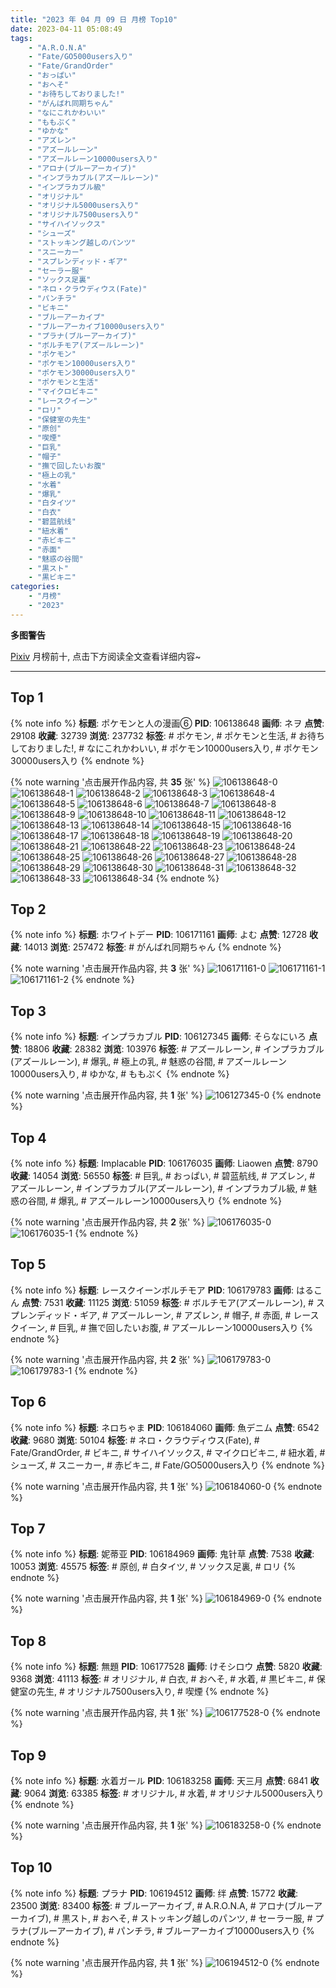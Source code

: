 ```yaml
---
title: "2023 年 04 月 09 日 月榜 Top10"
date: 2023-04-11 05:08:49
tags:
    - "A.R.O.N.A"
    - "Fate/GO5000users入り"
    - "Fate/GrandOrder"
    - "おっぱい"
    - "おへそ"
    - "お待ちしておりました!"
    - "がんばれ同期ちゃん"
    - "なにこれかわいい"
    - "ももぷく"
    - "ゆかな"
    - "アズレン"
    - "アズールレーン"
    - "アズールレーン10000users入り"
    - "アロナ(ブルーアーカイブ)"
    - "インプラカブル(アズールレーン)"
    - "インプラカブル級"
    - "オリジナル"
    - "オリジナル5000users入り"
    - "オリジナル7500users入り"
    - "サイハイソックス"
    - "シューズ"
    - "ストッキング越しのパンツ"
    - "スニーカー"
    - "スプレンディッド・ギア"
    - "セーラー服"
    - "ソックス足裏"
    - "ネロ・クラウディウス(Fate)"
    - "パンチラ"
    - "ビキニ"
    - "ブルーアーカイブ"
    - "ブルーアーカイブ10000users入り"
    - "プラナ(ブルーアーカイブ)"
    - "ボルチモア(アズールレーン)"
    - "ポケモン"
    - "ポケモン10000users入り"
    - "ポケモン30000users入り"
    - "ポケモンと生活"
    - "マイクロビキニ"
    - "レースクイーン"
    - "ロリ"
    - "保健室の先生"
    - "原创"
    - "喫煙"
    - "巨乳"
    - "帽子"
    - "撫で回したいお腹"
    - "極上の乳"
    - "水着"
    - "爆乳"
    - "白タイツ"
    - "白衣"
    - "碧蓝航线"
    - "紐水着"
    - "赤ビキニ"
    - "赤面"
    - "魅惑の谷間"
    - "黒スト"
    - "黒ビキニ"
categories:
    - "月榜"
    - "2023"
---
```


<i class="fa fa-triangle-exclamation"></i>**多图警告**<i class="fa fa-triangle-exclamation"></i>

[Pixiv](https://www.pixiv.net/) 月榜前十, 点击下方阅读全文查看详细内容~

<!-- more -->

---

## Top 1

{% note info %}
**标题**: ポケモンと人の漫画⑥
**PID**: 106138648 **画师**: ネヲ
**点赞**: 29108 **收藏**: 32739 **浏览**: 237732
**标签**: # ポケモン, # ポケモンと生活, # お待ちしておりました!, # なにこれかわいい, # ポケモン10000users入り, # ポケモン30000users入り
{% endnote %}

{% note warning '点击展开作品内容, 共 **35** 张' %}
![106138648-0](https://i.pixiv.re/img-original/img/2023/03/12/10/57/59/106138648_p0.png)
![106138648-1](https://i.pixiv.re/img-original/img/2023/03/12/10/57/59/106138648_p1.png)
![106138648-2](https://i.pixiv.re/img-original/img/2023/03/12/10/57/59/106138648_p2.png)
![106138648-3](https://i.pixiv.re/img-original/img/2023/03/12/10/57/59/106138648_p3.png)
![106138648-4](https://i.pixiv.re/img-original/img/2023/03/12/10/57/59/106138648_p4.png)
![106138648-5](https://i.pixiv.re/img-original/img/2023/03/12/10/57/59/106138648_p5.png)
![106138648-6](https://i.pixiv.re/img-original/img/2023/03/12/10/57/59/106138648_p6.png)
![106138648-7](https://i.pixiv.re/img-original/img/2023/03/12/10/57/59/106138648_p7.png)
![106138648-8](https://i.pixiv.re/img-original/img/2023/03/12/10/57/59/106138648_p8.png)
![106138648-9](https://i.pixiv.re/img-original/img/2023/03/12/10/57/59/106138648_p9.png)
![106138648-10](https://i.pixiv.re/img-original/img/2023/03/12/10/57/59/106138648_p10.png)
![106138648-11](https://i.pixiv.re/img-original/img/2023/03/12/10/57/59/106138648_p11.png)
![106138648-12](https://i.pixiv.re/img-original/img/2023/03/12/10/57/59/106138648_p12.png)
![106138648-13](https://i.pixiv.re/img-original/img/2023/03/12/10/57/59/106138648_p13.png)
![106138648-14](https://i.pixiv.re/img-original/img/2023/03/12/10/57/59/106138648_p14.png)
![106138648-15](https://i.pixiv.re/img-original/img/2023/03/12/10/57/59/106138648_p15.png)
![106138648-16](https://i.pixiv.re/img-original/img/2023/03/12/10/57/59/106138648_p16.png)
![106138648-17](https://i.pixiv.re/img-original/img/2023/03/12/10/57/59/106138648_p17.png)
![106138648-18](https://i.pixiv.re/img-original/img/2023/03/12/10/57/59/106138648_p18.png)
![106138648-19](https://i.pixiv.re/img-original/img/2023/03/12/10/57/59/106138648_p19.png)
![106138648-20](https://i.pixiv.re/img-original/img/2023/03/12/10/57/59/106138648_p20.png)
![106138648-21](https://i.pixiv.re/img-original/img/2023/03/12/10/57/59/106138648_p21.png)
![106138648-22](https://i.pixiv.re/img-original/img/2023/03/12/10/57/59/106138648_p22.png)
![106138648-23](https://i.pixiv.re/img-original/img/2023/03/12/10/57/59/106138648_p23.png)
![106138648-24](https://i.pixiv.re/img-original/img/2023/03/12/10/57/59/106138648_p24.png)
![106138648-25](https://i.pixiv.re/img-original/img/2023/03/12/10/57/59/106138648_p25.png)
![106138648-26](https://i.pixiv.re/img-original/img/2023/03/12/10/57/59/106138648_p26.png)
![106138648-27](https://i.pixiv.re/img-original/img/2023/03/12/10/57/59/106138648_p27.png)
![106138648-28](https://i.pixiv.re/img-original/img/2023/03/12/10/57/59/106138648_p28.png)
![106138648-29](https://i.pixiv.re/img-original/img/2023/03/12/10/57/59/106138648_p29.png)
![106138648-30](https://i.pixiv.re/img-original/img/2023/03/12/10/57/59/106138648_p30.png)
![106138648-31](https://i.pixiv.re/img-original/img/2023/03/12/10/57/59/106138648_p31.png)
![106138648-32](https://i.pixiv.re/img-original/img/2023/03/12/10/57/59/106138648_p32.png)
![106138648-33](https://i.pixiv.re/img-original/img/2023/03/12/10/57/59/106138648_p33.png)
![106138648-34](https://i.pixiv.re/img-original/img/2023/03/12/10/57/59/106138648_p34.png)
{% endnote %}

## Top 2

{% note info %}
**标题**: ホワイトデー
**PID**: 106171161 **画师**: よむ
**点赞**: 12728 **收藏**: 14013 **浏览**: 257472
**标签**: # がんばれ同期ちゃん
{% endnote %}

{% note warning '点击展开作品内容, 共 **3** 张' %}
![106171161-0](https://i.pixiv.re/img-original/img/2023/03/13/08/04/17/106171161_p0.png)
![106171161-1](https://i.pixiv.re/img-original/img/2023/03/13/08/04/17/106171161_p1.png)
![106171161-2](https://i.pixiv.re/img-original/img/2023/03/13/08/04/17/106171161_p2.png)
{% endnote %}

## Top 3

{% note info %}
**标题**: インプラカブル
**PID**: 106127345 **画师**: そらなにいろ
**点赞**: 18806 **收藏**: 28382 **浏览**: 103976
**标签**: # アズールレーン, # インプラカブル(アズールレーン), # 爆乳, # 極上の乳, # 魅惑の谷間, # アズールレーン10000users入り, # ゆかな, # ももぷく
{% endnote %}

{% note warning '点击展开作品内容, 共 **1** 张' %}
![106127345-0](https://i.pixiv.re/img-original/img/2023/03/12/00/00/52/106127345_p0.png)
{% endnote %}

## Top 4

{% note info %}
**标题**: Implacable
**PID**: 106176035 **画师**: Liaowen
**点赞**: 8790 **收藏**: 14054 **浏览**: 56550
**标签**: # 巨乳, # おっぱい, # 碧蓝航线, # アズレン, # アズールレーン, # インプラカブル(アズールレーン), # インプラカブル級, # 魅惑の谷間, # 爆乳, # アズールレーン10000users入り
{% endnote %}

{% note warning '点击展开作品内容, 共 **2** 张' %}
![106176035-0](https://i.pixiv.re/img-original/img/2023/03/13/13/52/34/106176035_p0.png)
![106176035-1](https://i.pixiv.re/img-original/img/2023/03/13/13/52/34/106176035_p1.png)
{% endnote %}

## Top 5

{% note info %}
**标题**: レースクイーンボルチモア
**PID**: 106179783 **画师**: はるこん
**点赞**: 7531 **收藏**: 11125 **浏览**: 51059
**标签**: # ボルチモア(アズールレーン), # スプレンディッド・ギア, # アズールレーン, # アズレン, # 帽子, # 赤面, # レースクイーン, # 巨乳, # 撫で回したいお腹, # アズールレーン10000users入り
{% endnote %}

{% note warning '点击展开作品内容, 共 **2** 张' %}
![106179783-0](https://i.pixiv.re/img-original/img/2023/03/13/17/28/09/106179783_p0.png)
![106179783-1](https://i.pixiv.re/img-original/img/2023/03/13/17/28/09/106179783_p1.png)
{% endnote %}

## Top 6

{% note info %}
**标题**: ネロちゃま
**PID**: 106184060 **画师**: 魚デニム
**点赞**: 6542 **收藏**: 9680 **浏览**: 50104
**标签**: # ネロ・クラウディウス(Fate), # Fate/GrandOrder, # ビキニ, # サイハイソックス, # マイクロビキニ, # 紐水着, # シューズ, # スニーカー, # 赤ビキニ, # Fate/GO5000users入り
{% endnote %}

{% note warning '点击展开作品内容, 共 **1** 张' %}
![106184060-0](https://i.pixiv.re/img-original/img/2023/03/13/20/12/35/106184060_p0.jpg)
{% endnote %}

## Top 7

{% note info %}
**标题**: 妮蒂亚
**PID**: 106184969 **画师**: 鬼针草
**点赞**: 7538 **收藏**: 10053 **浏览**: 45575
**标签**: # 原创, # 白タイツ, # ソックス足裏, # ロリ
{% endnote %}

{% note warning '点击展开作品内容, 共 **1** 张' %}
![106184969-0](https://i.pixiv.re/img-original/img/2023/03/13/21/44/47/106184969_p0.jpg)
{% endnote %}

## Top 8

{% note info %}
**标题**: 無題
**PID**: 106177528 **画师**: けそシロウ
**点赞**: 5820 **收藏**: 9368 **浏览**: 41113
**标签**: # オリジナル, # 白衣, # おへそ, # 水着, # 黒ビキニ, # 保健室の先生, # オリジナル7500users入り, # 喫煙
{% endnote %}

{% note warning '点击展开作品内容, 共 **1** 张' %}
![106177528-0](https://i.pixiv.re/img-original/img/2023/03/13/15/23/38/106177528_p0.jpg)
{% endnote %}

## Top 9

{% note info %}
**标题**: 水着ガール
**PID**: 106183258 **画师**: 天三月
**点赞**: 6841 **收藏**: 9064 **浏览**: 63385
**标签**: # オリジナル, # 水着, # オリジナル5000users入り
{% endnote %}

{% note warning '点击展开作品内容, 共 **1** 张' %}
![106183258-0](https://i.pixiv.re/img-original/img/2023/03/13/19/48/25/106183258_p0.png)
{% endnote %}

## Top 10

{% note info %}
**标题**: プラナ
**PID**: 106194512 **画师**: 绊
**点赞**: 15772 **收藏**: 23500 **浏览**: 83400
**标签**: # ブルーアーカイブ, # A.R.O.N.A, # アロナ(ブルーアーカイブ), # 黒スト, # おへそ, # ストッキング越しのパンツ, # セーラー服, # プラナ(ブルーアーカイブ), # パンチラ, # ブルーアーカイブ10000users入り
{% endnote %}

{% note warning '点击展开作品内容, 共 **1** 张' %}
![106194512-0](https://i.pixiv.re/img-original/img/2023/03/14/01/11/39/106194512_p0.jpg)
{% endnote %}
